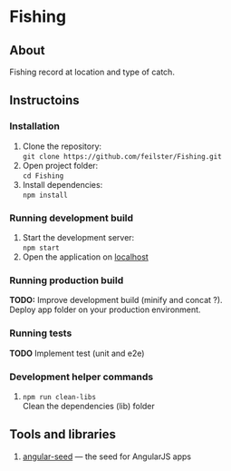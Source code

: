 # Fishing

## About

Fishing record at location and type of catch.

## Instructoins

### Installation

1. Clone the repository:  
`git clone https://github.com/feilster/Fishing.git`
2. Open project folder:  
`cd Fishing`
3. Install dependencies:  
`npm install`

### Running development build

1. Start the development server:  
`npm start`  
2. Open the application on [localhost](http://localhost:8000/)

### Running production build

**TODO:** Improve development build (minify and concat ?).  
Deploy app folder on your production environment.

### Running tests

**TODO** Implement test (unit and e2e)

### Development helper commands

1. `npm run clean-libs`  
Clean the dependencies (lib) folder

## Tools and libraries

1. [angular-seed](https://github.com/angular/angular-seed) — the seed for AngularJS apps
